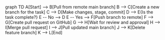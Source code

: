 graph TD
    A[Start] --> B[Pull from remote main branch]
    B --> C[Create a new branch for the task]
    C --> D[Make changes, stage, commit]
    D --> E{Is the task complete?}
    E -- No --> D
    E -- Yes --> F[Push branch to remote]
    F --> G[Create pull request on GitHub]
    G --> H[Wait for review and approval]
    H --> I[Merge pull request]
    I --> J[Pull updated main branch]
    J --> K[Delete feature branch]
    K --> L[End]
